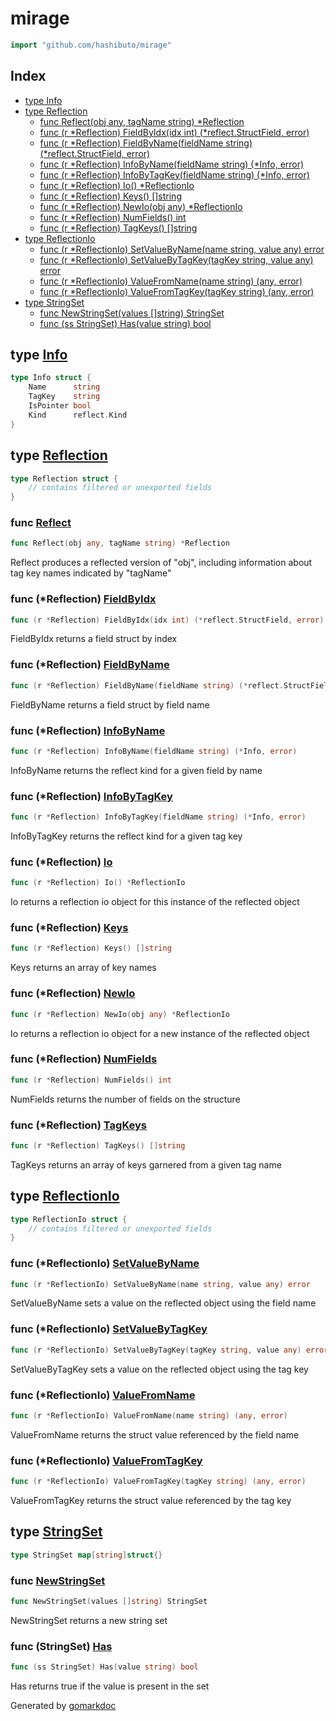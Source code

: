 <!-- Code generated by gomarkdoc. DO NOT EDIT -->

# mirage

```go
import "github.com/hashibuto/mirage"
```

## Index

- [type Info](<#type-info>)
- [type Reflection](<#type-reflection>)
  - [func Reflect(obj any, tagName string) *Reflection](<#func-reflect>)
  - [func (r *Reflection) FieldByIdx(idx int) (*reflect.StructField, error)](<#func-reflection-fieldbyidx>)
  - [func (r *Reflection) FieldByName(fieldName string) (*reflect.StructField, error)](<#func-reflection-fieldbyname>)
  - [func (r *Reflection) InfoByName(fieldName string) (*Info, error)](<#func-reflection-infobyname>)
  - [func (r *Reflection) InfoByTagKey(fieldName string) (*Info, error)](<#func-reflection-infobytagkey>)
  - [func (r *Reflection) Io() *ReflectionIo](<#func-reflection-io>)
  - [func (r *Reflection) Keys() []string](<#func-reflection-keys>)
  - [func (r *Reflection) NewIo(obj any) *ReflectionIo](<#func-reflection-newio>)
  - [func (r *Reflection) NumFields() int](<#func-reflection-numfields>)
  - [func (r *Reflection) TagKeys() []string](<#func-reflection-tagkeys>)
- [type ReflectionIo](<#type-reflectionio>)
  - [func (r *ReflectionIo) SetValueByName(name string, value any) error](<#func-reflectionio-setvaluebyname>)
  - [func (r *ReflectionIo) SetValueByTagKey(tagKey string, value any) error](<#func-reflectionio-setvaluebytagkey>)
  - [func (r *ReflectionIo) ValueFromName(name string) (any, error)](<#func-reflectionio-valuefromname>)
  - [func (r *ReflectionIo) ValueFromTagKey(tagKey string) (any, error)](<#func-reflectionio-valuefromtagkey>)
- [type StringSet](<#type-stringset>)
  - [func NewStringSet(values []string) StringSet](<#func-newstringset>)
  - [func (ss StringSet) Has(value string) bool](<#func-stringset-has>)


## type [Info](<https://github.com/hashibuto/mirage/blob/master/mirage.go#L9-L14>)

```go
type Info struct {
    Name      string
    TagKey    string
    IsPointer bool
    Kind      reflect.Kind
}
```

## type [Reflection](<https://github.com/hashibuto/mirage/blob/master/mirage.go#L16-L23>)

```go
type Reflection struct {
    // contains filtered or unexported fields
}
```

### func [Reflect](<https://github.com/hashibuto/mirage/blob/master/mirage.go#L26>)

```go
func Reflect(obj any, tagName string) *Reflection
```

Reflect produces a reflected version of "obj", including information about tag key names indicated by "tagName"

### func \(\*Reflection\) [FieldByIdx](<https://github.com/hashibuto/mirage/blob/master/mirage.go#L153>)

```go
func (r *Reflection) FieldByIdx(idx int) (*reflect.StructField, error)
```

FieldByIdx returns a field struct by index

### func \(\*Reflection\) [FieldByName](<https://github.com/hashibuto/mirage/blob/master/mirage.go#L143>)

```go
func (r *Reflection) FieldByName(fieldName string) (*reflect.StructField, error)
```

FieldByName returns a field struct by field name

### func \(\*Reflection\) [InfoByName](<https://github.com/hashibuto/mirage/blob/master/mirage.go#L125>)

```go
func (r *Reflection) InfoByName(fieldName string) (*Info, error)
```

InfoByName returns the reflect kind for a given field by name

### func \(\*Reflection\) [InfoByTagKey](<https://github.com/hashibuto/mirage/blob/master/mirage.go#L134>)

```go
func (r *Reflection) InfoByTagKey(fieldName string) (*Info, error)
```

InfoByTagKey returns the reflect kind for a given tag key

### func \(\*Reflection\) [Io](<https://github.com/hashibuto/mirage/blob/master/mirage.go#L100>)

```go
func (r *Reflection) Io() *ReflectionIo
```

Io returns a reflection io object for this instance of the reflected object

### func \(\*Reflection\) [Keys](<https://github.com/hashibuto/mirage/blob/master/mirage.go#L80>)

```go
func (r *Reflection) Keys() []string
```

Keys returns an array of key names

### func \(\*Reflection\) [NewIo](<https://github.com/hashibuto/mirage/blob/master/mirage.go#L112>)

```go
func (r *Reflection) NewIo(obj any) *ReflectionIo
```

Io returns a reflection io object for a new instance of the reflected object

### func \(\*Reflection\) [NumFields](<https://github.com/hashibuto/mirage/blob/master/mirage.go#L161>)

```go
func (r *Reflection) NumFields() int
```

NumFields returns the number of fields on the structure

### func \(\*Reflection\) [TagKeys](<https://github.com/hashibuto/mirage/blob/master/mirage.go#L90>)

```go
func (r *Reflection) TagKeys() []string
```

TagKeys returns an array of keys garnered from a given tag name

## type [ReflectionIo](<https://github.com/hashibuto/mirage/blob/master/mirage.go#L165-L168>)

```go
type ReflectionIo struct {
    // contains filtered or unexported fields
}
```

### func \(\*ReflectionIo\) [SetValueByName](<https://github.com/hashibuto/mirage/blob/master/mirage.go#L191>)

```go
func (r *ReflectionIo) SetValueByName(name string, value any) error
```

SetValueByName sets a value on the reflected object using the field name

### func \(\*ReflectionIo\) [SetValueByTagKey](<https://github.com/hashibuto/mirage/blob/master/mirage.go#L202>)

```go
func (r *ReflectionIo) SetValueByTagKey(tagKey string, value any) error
```

SetValueByTagKey sets a value on the reflected object using the tag key

### func \(\*ReflectionIo\) [ValueFromName](<https://github.com/hashibuto/mirage/blob/master/mirage.go#L171>)

```go
func (r *ReflectionIo) ValueFromName(name string) (any, error)
```

ValueFromName returns the struct value referenced by the field name

### func \(\*ReflectionIo\) [ValueFromTagKey](<https://github.com/hashibuto/mirage/blob/master/mirage.go#L181>)

```go
func (r *ReflectionIo) ValueFromTagKey(tagKey string) (any, error)
```

ValueFromTagKey returns the struct value referenced by the tag key

## type [StringSet](<https://github.com/hashibuto/mirage/blob/master/string-set.go#L3>)

```go
type StringSet map[string]struct{}
```

### func [NewStringSet](<https://github.com/hashibuto/mirage/blob/master/string-set.go#L6>)

```go
func NewStringSet(values []string) StringSet
```

NewStringSet returns a new string set

### func \(StringSet\) [Has](<https://github.com/hashibuto/mirage/blob/master/string-set.go#L16>)

```go
func (ss StringSet) Has(value string) bool
```

Has returns true if the value is present in the set



Generated by [gomarkdoc](<https://github.com/princjef/gomarkdoc>)
